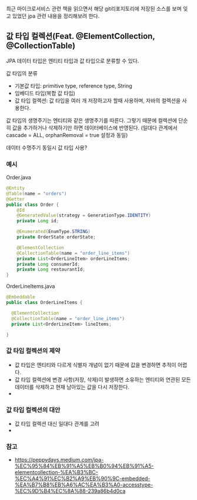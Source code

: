 
최근 마이크로서비스 관련 책을 읽으면서 해당 git리포지토리에 저장된 소스를 보며 잊고 있었던 jpa 관련 내용을 정리해보려 한다.

## 값 타입 컬렉션(Feat. @ElementCollection, @CollectionTable)

JPA 데이터 타입은 엔티티 타입과 값 타입으로 분류할 수 있다.

값 타입의 분류
- 기본값 타입: primitive type, reference type, String
- 임베디드 타입(복합 값 타입)
- 값 타입 컬렉션: 값 타입을 여러 개 저장하고자 할때 사용하며, 자바의 컬렉션을 사용한다.

값 타입의 생명주기는 엔티티와 같은 생명주기를 따른다. 그렇기 때문에 컬렉션에 단순히 값을 추가하거나 삭제하기만 하면 데이터베이스에 반영된다. (일대다 관계에서 cascade = ALL, orphanRemoval = true 설정과 동일)

데이터 수명주기 동일시 값 타입 사용? 

### 예시
Order.java
```java
@Entity
@Table(name = "orders")
@Getter
public class Order {
    @Id
    @GeneratedValue(strategy = GenerationType.IDENTITY)
    private Long id;

    @Enumerated(EnumType.STRING)
    private OrderState orderState;

    @ElementCollection
    @CollectionTable(name = "order_line_items")
    private List<OrderLineItem> orderLineItems;
    private Long consumerId;
    private Long restaurantId;
}
```
OrderLineItems.java
```java
@Embeddable
public class OrderLineItems {

  @ElementCollection
  @CollectionTable(name = "order_line_items")
  private List<OrderLineItem> lineItems;

}
```

### 값 타입 컬렉션의 제약
- 값 타입은 엔티티와 다르게 식별자 개념이 없기 때문에 값을 변경하면 추적이 어렵다.
- 값 타입 컬렉션에 변경 사항(저장, 삭제)이 발생하면 소유하는 엔티티와 연관된 모든 데이터를 삭제하고 현재 남아있는 값을 다시 저장한다.
- 

### 값 타입 컬렉션의 대안
- 값 타입 컬렉션 대신 일대다 관계를 고려
- 

### 참고
- https://peppydays.medium.com/jpa-%EC%95%84%EB%91%A5%EB%B0%94%EB%91%A5-elementcollection-%EA%B3%BC-%EC%A4%91%EC%B2%A9%EB%90%9C-embedded-%EA%B7%B8%EB%A6%AC%EA%B3%A0-accesstype-%EC%9D%B4%EC%8A%88-239a86b4d0ca

